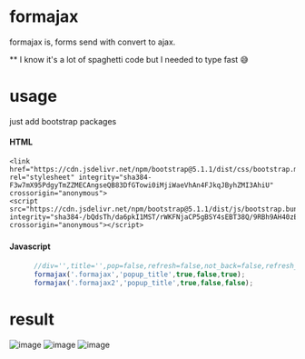 # formajax
formajax is,  forms send with convert to ajax. 

** I know it's a lot of spaghetti code but I needed to type fast 😅

# usage 
just add bootstrap packages

#### HTML
```
<link href="https://cdn.jsdelivr.net/npm/bootstrap@5.1.1/dist/css/bootstrap.min.css" rel="stylesheet" integrity="sha384-F3w7mX95PdgyTmZZMECAngseQB83DfGTowi0iMjiWaeVhAn4FJkqJByhZMI3AhiU" crossorigin="anonymous">
<script src="https://cdn.jsdelivr.net/npm/bootstrap@5.1.1/dist/js/bootstrap.bundle.min.js" integrity="sha384-/bQdsTh/da6pkI1MST/rWKFNjaCP5gBSY4sEBT38Q/9RBh9AH40zEOg7Hlq2THRZ" crossorigin="anonymous"></script>

```


 #### Javascript　

```javascript
      //div='',title='',pop=false,refresh=false,not_back=false,refresh_time=1000
      formajax('.formajax','popup_title',true,false,true);
      formajax('.formajax2','popup_title',true,false,false);
```


# result 

![image](https://user-images.githubusercontent.com/33418107/133769353-83521da7-f478-46d1-91d3-3026994ebe82.png)
![image](https://user-images.githubusercontent.com/33418107/133769410-0b05201e-83b6-44e4-8178-77d5cdb2c6d5.png)
![image](https://user-images.githubusercontent.com/33418107/133769463-fd205cca-db8b-40b4-b3e0-d8705d6d7c90.png)
